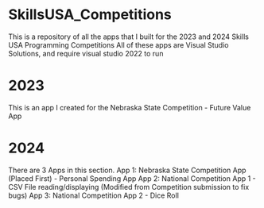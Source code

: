 # SkillsUSA_Competitions
This is a repository of all the apps that I built for the 2023 and 2024 Skills USA Programming Competitions
All of these apps are Visual Studio Solutions, and require visual studio 2022 to run
# 2023
This is an app I created for the Nebraska State Competition - Future Value App

# 2024
There are 3 Apps in this section.
App 1: Nebraska State Competition App (Placed First) - Personal Spending App
App 2: National Competition App 1 - CSV File reading/displaying (Modified from Competition submission to fix bugs)
App 3: National Competition App 2 - Dice Roll
